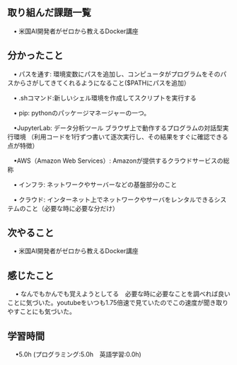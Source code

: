 ## 取り組んだ課題一覧

 　• 米国AI開発者がゼロから教えるDocker講座　

## 分かったこと

 　• パスを通す: 環境変数にパスを追加し、コンピュータがプログラムをそのパスからさがしてきてくれるようになること($PATHにパスを追加）

 　• .shコマンド:新しいシェル環境を作成してスクリプトを実行する

 　• pip:  pythonのパッケージマネージャーの一つ。

 　•JupyterLab: データ分析ツール ブラウザ上で動作するプログラムの対話型実行環境 （利用コードを1行ずつ書いて逐次実行し、その結果をすぐに確認できる点が特徴）

 　•AWS（Amazon Web Services）: Amazonが提供するクラウドサービスの総称

 　• インフラ: ネットワークやサーバーなどの基盤部分のこと

 　• クラウド: インターネット上でネットワークやサーバをレンタルできるシステムのこと（必要な時に必要な分だけ）


## 次やること　

 　• 米国AI開発者がゼロから教えるDocker講座　

## 感じたこと

　 • なんでもかんでも覚えようとしてる　必要な時に必要なことを調べれば良いことに気づいた。youtubeをいつも1.75倍速で見ていたのでこの速度が聞き取りやすことにも気づいた。

## 学習時間

　 •5.0h (プログラミング:5.0h　英語学習:0.0h)